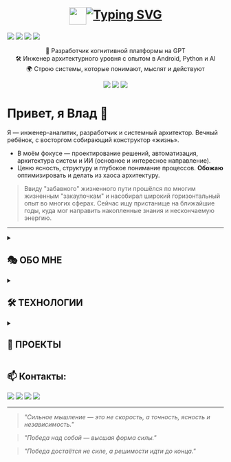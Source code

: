 <h1 align="center"><a><img src="https://raw.githubusercontent.com/JayantGoel001/JayantGoel001/refs/heads/master/GIF/Hi.gif" width="40px" hight="40px" style="vertical-align:top"/></a><a href="https://git.io/typing-svg"><img src="https://readme-typing-svg.demolab.com?font=Fira+Code&weight=600&size=27&duration=3000&pause=1000&multiline=true&width=800&heightqqqqqqqqqq=40&lines=%D0%9F%D1%80%D0%B8%D0%B2%D0%B5%D1%82%2C+%D1%81%D1%82%D1%80%D0%B0%D0%BD%D0%BD%D0%B8%D0%BA!+%D0%9C%D0%B5%D0%BD%D1%8F+%D0%B7%D0%BE%D0%B2%D1%83%D1%82+%D0%92%D0%BB%D0%B0%D0%B4." alt="Typing SVG" /></a></h1>

<!-- <a href="https://git.io/typing-svg"><img src="https://readme-typing-svg.demolab.com?font=Fira+Code&pause=1000&width=636&lines=Analytical+engineer%2C+developer+%26+system+architect" alt="Typing SVG" /></a> -->
<!-- <a href="https://git.io/typing-svg"><img src="https://readme-typing-svg.demolab.com?font=Fira+Code&weight=600&size=27&duration=3000&pause=1000&multiline=true&width=800&height=100&lines=%D0%9F%D1%80%D0%B8%D0%B2%D0%B5%D1%82%2C+%D1%81%D1%82%D1%80%D0%B0%D0%BD%D0%BD%D0%B8%D0%BA!+%D0%9C%D0%B5%D0%BD%D1%8F+%D0%B7%D0%BE%D0%B2%D1%83%D1%82+%D0%92%D0%BB%D0%B0%D0%B4.;Analytical+engineer%2C+developer+%26+system+architect" alt="Typing SVG" /></a> -->

<!--
<p align="center">
  <img src="https://raw.githubusercontent.com/JayantGoel001/JayantGoel001/refs/heads/master/GIF/Hi.gif" width="40px" hight="40px" style="vertical-align:top"/>
  <a href="https://git.io/typing-svg"><img src="https://readme-typing-svg.demolab.com?font=Fira+Code&weight=600&size=27&duration=3000&pause=1000&multiline=true&width=800&heightqqqqqqqqqq=40&lines=%D0%9F%D1%80%D0%B8%D0%B2%D0%B5%D1%82%2C+%D1%81%D1%82%D1%80%D0%B0%D0%BD%D0%BD%D0%B8%D0%BA!+%D0%9C%D0%B5%D0%BD%D1%8F+%D0%B7%D0%BE%D0%B2%D1%83%D1%82+%D0%92%D0%BB%D0%B0%D0%B4." alt="Typing SVG" /></a><br>
  <a href="https://git.io/typing-svg"><img src="https://readme-typing-svg.demolab.com?font=Fira+Code&weight=600&size=27&duration=3000&pause=1000&multiline=true&width=800&height=40&lines=Analytical+engineer%2C+developer+%26+system+architect" alt="Typing SVG" /></a>
</p>
-->


<p align="left">
  <a href="mailto:vkuvalin@yandex.ru"><img src="https://img.shields.io/badge/Email-vkualvin@yandex.ru-blue?style=flat&logo=gmail"/></a>
  <a href="https://t.me/steppz"><img src="https://img.shields.io/badge/Telegram-@Steppz-blue?style=flat&logo=telegram"/></a>
  <a href="https://vk.com/steppzz"><img src="https://img.shields.io/badge/VK-Steppz-4a76a8?style=flat&logo=vk"/></a>
  <a href="https://hh.ru/resume/e3012586ff0c86b4e10039ed1f51784c476b34"><img src="https://img.shields.io/badge/Резюме-HH-critical?style=flat&logo=adobeacrobatreader"/></a>
</p>
<p align="center"">
  🧠 Разработчик когнитивной платформы на GPT<br/>
  🛠 Инженер архитектурного уровня с опытом в Android, Python и AI<br/>
  🌍 Строю системы, которые понимают, мыслят и действуют
</p>

<p align="center">
  <img src="https://img.shields.io/badge/Android-Kotlin-blue?style=for-the-badge&logo=kotlin"/>
  <img src="https://img.shields.io/badge/AI-GPT4-green?style=for-the-badge&logo=OpenAI"/>
  <img src="https://img.shields.io/badge/Backend-Python-yellow?style=for-the-badge&logo=python"/>
</p>


# Привет, я Влад 👋

Я — инженер-аналитик, разработчик и системный архитектор. Вечный ребёнок, с восторгом собирающий конструктор «жизнь».
- В моём фокусе — проектирование решений, автоматизация, архитектура систем и ИИ (основное и интересное направление).  
- Ценю ясность, структуру и глубокое понимание процессов. **Обожаю** оптимизировать и делать из хаоса архитектуру.

> Ввиду "забавного" жизненного пути прошёлся по многим жизненным "закаулочкам" и насобирал широкий горизонтальный опыт во многих сферах.
> Сейчас ищу пристанище на ближайшие годы, куда мог направить накопленные знания и нескончаемую энергию.

---
<details><summary><h2>🎭 ОБО МНЕ</h2></summary>
  <br>
  
  - Разрабатывал сложные enterprise-решения в ВТБ: архитектура, автоматизация, data pipeline'ы
  - Обучался Android-разработке (Kotlin, Jetpack Compose, MVVM, Firebase и др.)
  - Создал **Analyst Machine** — адаптивную мета-когнитивную надстройку над GPT с многуровневой логикой.
  - Люблю нестандартные задачи, системное мышление и глубокую проработку

  > Откуда-то набрался креативности, что по ночам мучает: мозг требует инноваций и оптимизировать что-нибудь - обожаю!   
  > В жизни успел повлиять и поковыряться во всём, что попадало в поле зрения :)

---
</details><details><summary><h2>🛠️ ТЕХНОЛОГИИ</h2></summary>
  
  - **Backend & Data:**  
    `Python`, `SQL`, `PostgreSQL`, `Django`, `Airflow`, `REST API`

  - **Frontend & Web:**  
    `HTML5`, `CSS3`, `JavaScript`, `Django templates`

  - **Android:**  
    `Kotlin`, `Jetpack Compose`, `Android SDK`, `Android Jetpack`, `Clean Architecture`,  
    `MVVM`, `Room`, `Retrofit`, `LiveData`, `Flows`, `Firebase`, `Dagger 2`,  
    `Navigation`, `Animations`, `Services`, `Broadcast Receivers`, `Content Providers`

  - **AI & Cognitive Systems:**  
    `GPT-4`, `Prompt Engineering`, `Cognitive Architecture`, `meta-reasoning`, `logic-first design`, `Markdown`

  - **Automation & Tools:**  
    `Bash`, `PowerShell`, `AutoHotkey`, `Git`, `Swagger`, `Grafana`, `OpenShift`

  - **Web Automation & Scripting:**  
    `urllib`, `http.cookiejar`, `html.parser`, `json`, `re`, `ssl`, `subprocess`, `threading`, `os`, `sys`, `time`, `datetime`

  - **Infrastructure & Environments:**  
    `Unix`, `Linux (RedHat)`, `Windows`,  `Jira`, `Confluence`

---
</details><details><summary><h2>📌 ПРОЕКТЫ</h2></summary>

  ### 🤖 [Analyst Machine](https://github.com/Vkuvalin/Analyst-Machine)
  > Когнитивная модификация ChatGPT, построенная на принципах логики, мета-рефлексии и архитектуры мышления  

  - В основе — фреймворк мышления: маршруты взаимодействия, шаблоны рассуждений,
  контроль логики и смысловой целостности. Система адаптируется под разные типы
  задач (глубокий управляемый анализ, обучение, ресерч), поддерживает стилистические
  режимы, автоматическое форматирование и пошаговую декомпозицию.

  ### 🧠 [BrainStorm](https://github.com/Vkuvalin/BrainStorm) - Android-игра с архитектурой MVP+ и Jetpack Compose. Реплика легенды - BrainWars
  ### 🧩 [AutoHotkey](https://github.com/Vkuvalin/AutoHotkey) - Искренне рекомендую ознакомиться и обуздать - мощный язык для Windows

---
</details>

## 📫 Контакты:

<p align="left">
  <a href="mailto:vkuvalin@yandex.ru"><img src="https://img.shields.io/badge/Email-vkualvin@yandex.ru-blue?style=flat&logo=gmail"/></a>
  <a href="https://t.me/steppz"><img src="https://img.shields.io/badge/Telegram-@Steppz-blue?style=flat&logo=telegram"/></a>
  <a href="https://vk.com/steppzz"><img src="https://img.shields.io/badge/VK-Steppz-4a76a8?style=flat&logo=vk"/></a>
  <a href="https://hh.ru/resume/e3012586ff0c86b4e10039ed1f51784c476b34"><img src="https://img.shields.io/badge/Resume-PDF-critical?style=flat&logo=adobeacrobatreader"/></a>
</p>


---

> _"Сильное мышление — это не скорость, а точность, ясность и независимость."_

> _"Победа над собой — высшая форма силы."_

> _"Победа достаётся не силе, а решимости идти до конца."_
